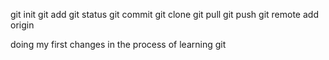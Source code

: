 
git init
git add
git status
git commit
git clone
git pull 
git push
git remote add origin


doing my first changes in the process of learning git 



